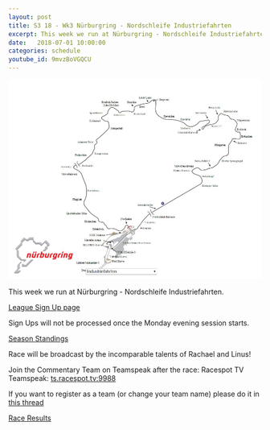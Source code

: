 ```yaml
---
layout: post
title: S3 18 - Wk3 Nürburgring - Nordschleife Industriefahrten
excerpt: This week we run at Nürburgring - Nordschleife Industriefahrten
date:   2018-07-01 10:00:00
categories: schedule
youtube_id: 9mvzBoVGQCU
---
```


<img src="/images/tracks/nordschliefe.jpg" class="img-fluid mx-auto d-block" alt="Nürburgring - Nordschleife Industriefahrten">

This week we run at Nürburgring - Nordschleife Industriefahrten.

[League Sign Up page](http://members.iracing.com/membersite/member/LeagueView.do?league=386)

Sign Ups will not be processed once the Monday evening session starts.

[Season Standings](https://www.danlisa.com/scoring/season_standings.php?season_id=7955)

Race will be broadcast by the incomparable talents of Rachael and Linus!

Join the Commentary Team on Teamspeak after the race: Racespot TV Teamspeak: [ts.racespot.tv:9988](ts.racespot.tv:9988)

If you want to register as a team (or change your team name) please do it in [this thread](http://members.iracing.com/jforum/posts/list/3234218.page)

[Race Results](https://www.danlisa.com/scoring/season_race.php?schedule_id=92387)
